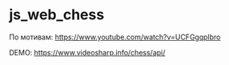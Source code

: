 # js_web_chess

По мотивам:   https://www.youtube.com/watch?v=UCFGgqplbro

DEMO:         https://www.videosharp.info/chess/api/
